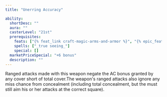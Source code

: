 ```yaml
---
title: "Unerring Accuracy"

ability:
  shortDesc: ""
  aura: ""
  casterLevel: "21st"
  prerequisites:
    feats: ["{% feat_link craft-magic-arms-and-armor %}", "{% epic_feat_link craft-epic-magic-arms-and-armor %}"]
    spells: ["_true seeing_"]
    special: []
  marketPriceSpecial: "+6 bonus"
  description: ""
---
```

Ranged attacks made with this weapon negate the AC bonus granted by any cover short of total cover.The weapon's ranged attacks also ignore any miss chance from concealment (including total concealment, but the must still aim his or her attacks at the correct square).


